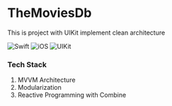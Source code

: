 # TheMoviesDb
This is project with UIKit implement clean architecture

![Swift](https://img.shields.io/badge/Swift-Compatible-orange?style=flat-square)
![iOS](https://img.shields.io/badge/iOS-15.0-orange?style=flat-square)
![UIKit](https://img.shields.io/badge/UIKit-Component-green?style=flat-square)

### Tech Stack
1. MVVM Architecture
2. Modularization
3. Reactive Programming with Combine
